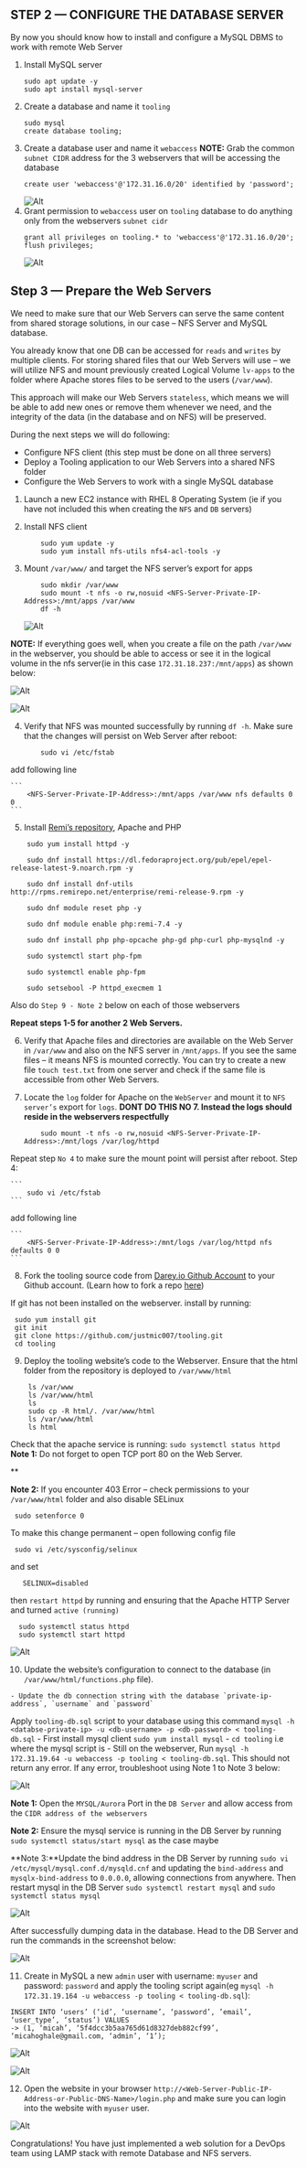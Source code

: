 ## STEP 2 — CONFIGURE THE DATABASE SERVER
By now you should know how to install and configure a MySQL DBMS to work with remote Web Server

1. Install MySQL server
    ```
    sudo apt update -y
    sudo apt install mysql-server
    ```
2. Create a database and name it `tooling`
    ```
    sudo mysql
    create database tooling;

    ```
3. Create a database user and name it `webaccess`
    **NOTE:** Grab the common `subnet CIDR` address for the 3 webservers that will be accessing the database
    ```
    create user 'webaccess'@'172.31.16.0/20' identified by 'password';
    ```
    ![Alt](images/subnetID-CIDR.png)
4. Grant permission to `webaccess` user on `tooling` database to do anything only from the webservers `subnet cidr`
    ```
    grant all privileges on tooling.* to 'webaccess'@'172.31.16.0/20';
    flush privileges;
    ```
    ![Alt](images/mysql-commands.png)

## Step 3 — Prepare the Web Servers
We need to make sure that our Web Servers can serve the same content from shared storage solutions, in our case – NFS Server and MySQL database.

You already know that one DB can be accessed for `reads` and `writes` by multiple clients. For storing shared files that our Web Servers will use – we will utilize NFS and mount previously created Logical Volume `lv-apps` to the folder where Apache stores files to be served to the users (`/var/www`).

This approach will make our Web Servers `stateless`, which means we will be able to add new ones or remove them whenever we need, and the integrity of the data (in the database and on NFS) will be preserved.

During the next steps we will do following:

   - Configure NFS client (this step must be done on all three servers)
   - Deploy a Tooling application to our Web Servers into a shared NFS folder
   - Configure the Web Servers to work with a single MySQL database


1. Launch a new EC2 instance with RHEL 8 Operating System (ie if you have not included this when creating the `NFS` and `DB` servers)

2. Install NFS client

    ```
        sudo yum update -y
        sudo yum install nfs-utils nfs4-acl-tools -y
    ```

3. Mount `/var/www/` and target the NFS server’s export for apps

    ```
        sudo mkdir /var/www
        sudo mount -t nfs -o rw,nosuid <NFS-Server-Private-IP-Address>:/mnt/apps /var/www
        df -h
    ```
   ![Alt](images/mount-nfs-to-webserver.png)

**NOTE:** If everything goes well, when you create a file on the path `/var/www` in the webserver, you should be able to access or see it in the logical volume in the nfs server(ie in this case `172.31.18.237:/mnt/apps`) as shown below:

   ![Alt](images/create-test-file-in-webserver.png)

   ![Alt](images/file-created-on-webserver-available-in-nfs-lv.png)

4. Verify that NFS was mounted successfully by running `df -h`. Make sure that the changes will persist on Web Server after reboot:

    ```
        sudo vi /etc/fstab
    ```
add following line

    ```
        <NFS-Server-Private-IP-Address>:/mnt/apps /var/www nfs defaults 0 0
    ```
5. Install [Remi’s repository](http://www.servermom.org/how-to-enable-remi-repo-on-centos-7-6-and-5/2790/), Apache and PHP

```
    sudo yum install httpd -y

    sudo dnf install https://dl.fedoraproject.org/pub/epel/epel-release-latest-9.noarch.rpm -y

    sudo dnf install dnf-utils http://rpms.remirepo.net/enterprise/remi-release-9.rpm -y

    sudo dnf module reset php -y

    sudo dnf module enable php:remi-7.4 -y

    sudo dnf install php php-opcache php-gd php-curl php-mysqlnd -y

    sudo systemctl start php-fpm

    sudo systemctl enable php-fpm

    sudo setsebool -P httpd_execmem 1

```

Also do `Step 9 - Note 2` below on each of those webservers

**Repeat steps 1-5 for another 2 Web Servers.**

6. Verify that Apache files and directories are available on the Web Server in `/var/www` and also on the NFS server in `/mnt/apps`. If you see the same files – it means NFS is mounted correctly. You can try to create a new file `touch test.txt` from one server and check if the same file is accessible from other Web Servers.

7. Locate the `log` folder for Apache on the `WebServer` and mount it to `NFS server’s` export for `logs`. **DONT DO THIS NO 7. Instead the logs should reside in the webservers respectfully**

    ```
        sudo mount -t nfs -o rw,nosuid <NFS-Server-Private-IP-Address>:/mnt/logs /var/log/httpd
    ```

Repeat step `No 4` to make sure the mount point will persist after reboot.
Step 4:

    ```
        sudo vi /etc/fstab
    ```
add following line

    ```
        <NFS-Server-Private-IP-Address>:/mnt/logs /var/log/httpd nfs defaults 0 0
    ```
8. Fork the tooling source code from [Darey.io Github Account](https://github.com/darey-io/tooling.git) to your Github account. (Learn how to fork a repo [here](https://youtu.be/f5grYMXbAV0))

If git has not been installed on the webserver. install by running:

   ```
    sudo yum install git
    git init 
    git clone https://github.com/justmic007/tooling.git
    cd tooling
   ```

9. Deploy the tooling website’s code to the Webserver. Ensure that the html folder from the repository is deployed to `/var/www/html`

   ```
    ls /var/www
    ls /var/www/html
    ls
    sudo cp -R html/. /var/www/html
    ls /var/www/html
    ls html 

   ```
Check that the apache service is running: ``` sudo systemctl status httpd ```
**Note 1:** Do not forget to open TCP port 80 on the Web Server.

**

**Note 2:** If you encounter 403 Error – check permissions to your `/var/www/html` folder and also disable SELinux 
   ```
    sudo setenforce 0
   ```

To make this change permanent – open following config file 
   ```
    sudo vi /etc/sysconfig/selinux
   ``` 
   and set 
   ```
      SELINUX=disabled
   ```
   then `restart httpd` by running and ensuring that the Apache HTTP Server and turned `active (running)`
   ```
     sudo systemctl status httpd
     sudo systemctl start httpd
   ```
   

   ![Alt](images/Tooling-Website-Html.png)


 10. Update the website’s configuration to connect to the database (in `/var/www/html/functions.php` file). 

    - Update the db connection string with the database `private-ip-address`, `username` and `password`

 Apply `tooling-db.sql` script to your database using this command `mysql -h <databse-private-ip> -u <db-username> -p <db-password> < tooling-db.sql`
    - First install mysql client ``` sudo yum install mysql ```
    - ``` cd tooling ``` i.e where the mysql script is
    - Still on the webserver, Run ```mysql -h 172.31.19.64 -u webaccess -p tooling < tooling-db.sql```. This should not return any error. If any error, troubleshoot using Note 1 to Note 3 below:

   ![Alt](images/script-dump-mysql.png)

**Note 1:** Open the `MYSQL/Aurora` Port in the `DB Server` and allow access from the `CIDR address of the webservers`

**Note 2:** Ensure the mysql service is running in the DB Server by running `sudo systemctl status/start mysql` as the case maybe

**Note 3:**Update the bind address in the DB Server by running `sudo vi /etc/mysql/mysql.conf.d/mysqld.cnf` and updating the `bind-address` and `mysqlx-bind-address` to `0.0.0.0`,  allowing connections from anywhere. Then restart mysql in the DB Server `sudo systemctl restart mysql` and `sudo systemctl status mysql`

   ![Alt](images/set-mysql-bind-address.png)


After successfully dumping data in the database. Head to the DB Server and run the commands in the screenshot below:

   ![Alt](images/mysql-commands%20(1).png)


11. Create in MySQL a new `admin` user with username: `myuser` and password: `password` and apply the tooling script again(eg `mysql -h 172.31.19.164 -u webaccess -p tooling < tooling-db.sql`):

```
INSERT INTO ‘users’ (‘id’, ‘username’, ‘password’, ’email’, ‘user_type’, ‘status’) VALUES
-> (1, ‘micah’, ‘5f4dcc3b5aa765d61d8327deb882cf99’, ‘micahoghale@gmail.com, ‘admin’, ‘1’);
```

   ![Alt](images/updated-mysql-dump-file.png)

   ![Alt](images/all-users.png)

12. Open the website in your browser `http://<Web-Server-Public-IP-Address-or-Public-DNS-Name>/login.php` and make sure you can login into the website with `myuser` user.

![Alt](images/tooling.png)

Congratulations!
You have just implemented a web solution for a DevOps team using LAMP stack with remote Database and NFS servers.

